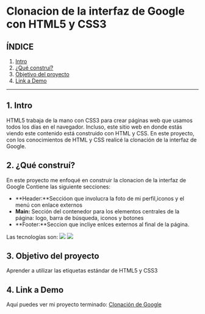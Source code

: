 # Clonacion de la interfaz de Google con HTML5 y CSS3


## **ÍNDICE**

1. [Intro](#)
2. [¿Qué construí?](#)
3. [Objetivo del proyecto](#)
4. [Link a Demo](#)

****

## 1. Intro
HTML5 trabaja de la mano con CSS3 para crear páginas web que usamos todos los días en el navegador. Incluso, este sitio web en donde estás viendo este contenido está construido con HTML y CSS. En este proyecto, con los conocimientos de HTML y CSS realicé la clonación de la interfaz de Google.

## 2. ¿Qué construí?
En este proyecto me enfoqué en construir la clonacion de la interfaz de Google 
Contiene las siguiente secciones:

* **Header:**Seccióon que involucra la foto de mi perfil,iconos y el menú con enlace externos
* **Main:** Sección del contenedor para los elementos centrales de la página: logo, barra de  búsqueda, iconos y botones
* **Footer:**Seccion que incliye enlces externos al final de la página.


Las tecnologías son:
<img src="https://img.shields.io/badge/CSS3-1572B6?style=for-the-badge&logo=css3&logoColor=white"/>
<img src="https://img.shields.io/badge/HTML5-E34F26?style=for-the-badge&logo=html5&logoColor=white"/>

## 3. Objetivo del proyecto
Aprender a utilizar las etiquetas estándar de HTML5 y CSS3


## 4. Link a Demo
Aquí puedes ver mi proyecto terminado:  [Clonación de Google](https://clonde-google-xi.vercel.app/)
